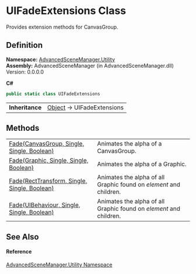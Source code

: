 # UIFadeExtensions Class


Provides extension methods for CanvasGroup.



## Definition
**Namespace:** <a href="N_AdvancedSceneManager_Utility.md">AdvancedSceneManager.Utility</a>  
**Assembly:** AdvancedSceneManager (in AdvancedSceneManager.dll) Version: 0.0.0.0

**C#**
``` C#
public static class UIFadeExtensions
```

<table><tr><td><strong>Inheritance</strong></td><td><a href="https://learn.microsoft.com/dotnet/api/system.object" target="_blank" rel="noopener noreferrer">Object</a>  →  UIFadeExtensions</td></tr>
</table>



## Methods
<table>
<tr>
<td><a href="M_AdvancedSceneManager_Utility_UIFadeExtensions_Fade.md">Fade(CanvasGroup, Single, Single, Boolean)</a></td>
<td>Animates the alpha of a CanvasGroup.</td></tr>
<tr>
<td><a href="M_AdvancedSceneManager_Utility_UIFadeExtensions_Fade_3.md">Fade(Graphic, Single, Single, Boolean)</a></td>
<td>Animates the alpha of a Graphic.</td></tr>
<tr>
<td><a href="M_AdvancedSceneManager_Utility_UIFadeExtensions_Fade_2.md">Fade(RectTransform, Single, Single, Boolean)</a></td>
<td>Animates the alpha of all Graphic found on <em>element</em> and children.</td></tr>
<tr>
<td><a href="M_AdvancedSceneManager_Utility_UIFadeExtensions_Fade_1.md">Fade(UIBehaviour, Single, Single, Boolean)</a></td>
<td>Animates the alpha of all Graphic found on <em>element</em> and children.</td></tr>
</table>

## See Also


#### Reference
<a href="N_AdvancedSceneManager_Utility.md">AdvancedSceneManager.Utility Namespace</a>  
